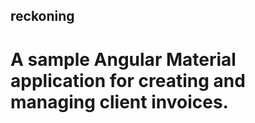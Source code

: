 reckoning
---------

A sample Angular Material application for creating and managing client
invoices.
================================================================================
